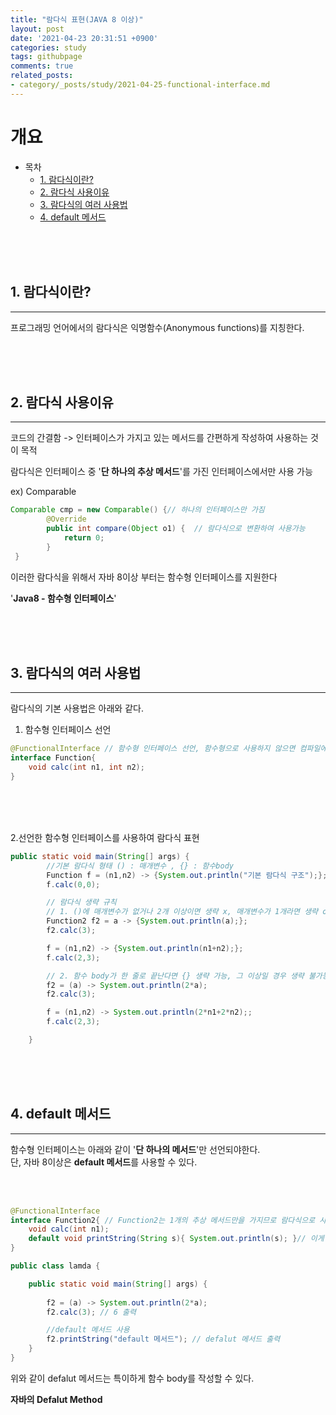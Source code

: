 ```yaml
---
title: "람다식 표현(JAVA 8 이상)"
layout: post
date: '2021-04-23 20:31:51 +0900'
categories: study
tags: githubpage
comments: true
related_posts:
- category/_posts/study/2021-04-25-functional-interface.md
---
```


# 개요

- 목차
    - [1. 람다식이란?](#1-람다식이란)
    - [2. 람다식 사용이유](#2-람다식-사용이유)
    - [3. 람다식의 여러 사용법](#3-람다식의-여러-사용법)
    - [4. default 메서드](#4-default-메서드)

<br>
<br>
<br>

## 1. 람다식이란?
---
프로그래밍 언어에서의 람다식은 익명함수(Anonymous functions)를 지칭한다.

<br>
<br>
<br>

## 2. 람다식 사용이유
---
코드의 간결함 -> 인터페이스가 가지고 있는 메서드를 간편하게 작성하여 사용하는 것이 목적

람다식은 인터페이스 중 '**단 하나의 추상 메서드**'를 가진 인터페이스에서만 사용 가능 

ex) Comparable

```java
Comparable cmp = new Comparable() {// 하나의 인터페이스만 가짐
        @Override
        public int compare(Object o1) {  // 람다식으로 변환하여 사용가능
            return 0;
        }
 }

```
이러한 람다식을 위해서 자바 8이상 부터는 함수형 인터페이스를 지원한다

'**Java8 - 함수형 인터페이스**' 

<br>
<br>
<br>

## 3. 람다식의 여러 사용법
---
람다식의 기본 사용법은 아래와 같다.

1. 함수형 인터페이스 선언

~~~java
@FunctionalInterface // 함수형 인터페이스 선언, 함수형으로 사용하지 않으면 컴파일에러 발생
interface Function{
    void calc(int n1, int n2);
}
~~~

<br>
<br>
<br>

2.선언한 함수형 인터페이스를 사용하여 람다식 표현

~~~java
public static void main(String[] args) {
        //기본 람다식 형태 () : 매개변수 , {} : 함수body
        Function f = (n1,n2) -> {System.out.println("기본 람다식 구조");};
        f.calc(0,0);

        // 람다식 생략 규칙
        // 1. ()에 매개변수가 없거나 2개 이상이면 생략 x, 매개변수가 1개라면 생략 o
        Function2 f2 = a -> {System.out.println(a);};
        f2.calc(3);

        f = (n1,n2) -> {System.out.println(n1+n2);};
        f.calc(2,3);

        // 2. 함수 body가 한 줄로 끝난다면 {} 생략 가능, 그 이상일 경우 생략 불가능
        f2 = (a) -> System.out.println(2*a);
        f2.calc(3);

        f = (n1,n2) -> System.out.println(2*n1+2*n2);;
        f.calc(2,3);

    }
~~~

<br>
<br>
<br>


## 4. default 메서드
---

함수형 인터페이스는 아래와 같이 '**단 하나의 메서드**'만 선언되야한다.
<br>단, 자바 8이상은 **default 메서드**를 사용할 수 있다.

<br>
<br>

```java
@FunctionalInterface
interface Function2{ // Function2는 1개의 추상 메서드만을 가지므로 람다식으로 사용가능
    void calc(int n1);
    default void printString(String s){ System.out.println(s); }// 이게 가능하다, 에러안남
}

public class lamda {

    public static void main(String[] args) {
        
        f2 = (a) -> System.out.println(2*a); 
        f2.calc(3); // 6 출력

        //default 메서드 사용
        f2.printString("default 메서드"); // defalut 메서드 출력
    }
}
```

위와 같이 defalut 메서드는 특이하게 함수 body를 작성할 수 있다.


**자바의 Defalut Method** 


